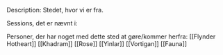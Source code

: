 Description:
Stedet, hvor vi er fra.

Sessions, det er nævnt i:


Personer, der har noget med dette sted at gøre/kommer herfra:
[[Flynder Hotheart]]
[[Khadram]]
[[Rose]]
[[Yinlar]]
[[Vortigan]]
[[Fauna]]

